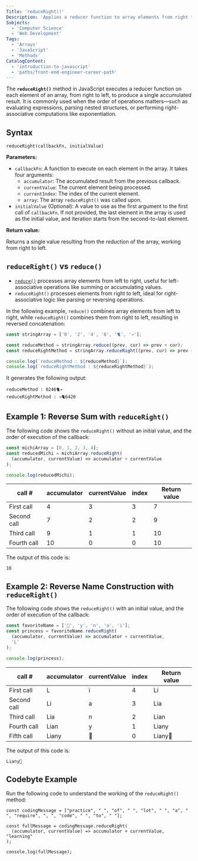 ```yaml
---
Title: 'reduceRight()'
Description: 'Applies a reducer function to array elements from right to left, accumulating a single output value.'
Subjects:
  - 'Computer Science'
  - 'Web Development'
Tags:
  - 'Arrays'
  - 'JavaScript'
  - 'Methods'
CatalogContent:
  - 'introduction-to-javascript'
  - 'paths/front-end-engineer-career-path'
---
```


The **`reduceRight()`** method in JavaScript executes a reducer function on each element of an array, from right to left, to produce a single accumulated result. It is commonly used when the order of operations matters—such as evaluating expressions, parsing nested structures, or performing right-associative computations like exponentiation.

## Syntax

```pseudo
reduceRight(callbackFn, initialValue)
```

**Parameters:**

- `callbackFn`: A function to execute on each element in the array. It takes four arguments:
  - `accumulator`: The accumulated result from the previous callback.
  - `currentValue`: The current element being processed.
  - `currentIndex`: The index of the current element.
  - `array`: The array `reduceRight()` was called upon.
- `initialValue` (Optional): A value to use as the first argument to the first call of `callbackFn`. If not provided, the last element in the array is used as the initial value, and iteration starts from the second-to-last element.

**Return value:**

Returns a single value resulting from the reduction of the array, working from right to left.

## `reduceRight()` vs `reduce()`

- [`reduce()`](https://www.codecademy.com/resources/docs/javascript/arrays/reduce) processes array elements from left to right, useful for left-associative operations like summing or accumulating values.
- `reduceRight()` processes elements from right to left, ideal for right-associative logic like parsing or reversing operations.

In the following example, `reduce()` combines array elements from left to right, while `reduceRight()` combines them from right to left, resulting in reversed concatenation:

```js
const stringArray = ['0', '2', '4', '6', '🐈', '→'];

const reduceMethod = stringArray.reduce((prev, cur) => prev + cur);
const reduceRightMethod = stringArray.reduceRight((prev, cur) => prev + cur);

console.log(`reduceMethod : ${reduceMethod}`);
console.log(`reduceRightMethod : ${reduceRightMethod}`);
```

It generates the following output:

```shell
reduceMethod : 0246🐈→
reduceRightMethod : →🐈6420
```

## Example 1: Reverse Sum with `reduceRight()`

The following code shows the `reduceRight()` without an initial value, and the order of execution of the callback:

```js
const michiArray = [0, 1, 2, 3, 4];
const reducedMichi = michiArray.reduceRight(
  (accumulator, currentValue) => accumulator + currentValue
);

console.log(reducedMichi);
```

| call #      | accumulator | currentValue | index | Return value |
| ----------- | ----------- | ------------ | ----- | ------------ |
| First call  | 4           | 3            | 3     | 7            |
| Second call | 7           | 2            | 2     | 9            |
| Third call  | 9           | 1            | 1     | 10           |
| Fourth call | 10          | 0            | 0     | 10           |

The output of this code is:

```shell
10
```

## Example 2: Reverse Name Construction with `reduceRight()`

The following code shows the `reduceRight()` with an initial value, and the order of execution of the callback:

```js
const favoriteName = ['👑', 'y', 'n', 'a', 'i'];
const princess = favoriteName.reduceRight(
  (accumulator, currentValue) => accumulator + currentValue,
  'L'
);

console.log(princess);
```

| call #      | accumulator | currentValue | index | Return value |
| ----------- | ----------- | ------------ | ----- | ------------ |
| First call  | L           | i            | 4     | Li           |
| Second call | Li          | a            | 3     | Lia          |
| Third call  | Lia         | n            | 2     | Lian         |
| Fourth call | Lian        | y            | 1     | Liany        |
| Fifth call  | Liany       | 👑           | 0     | Liany👑      |

The output of this code is:

```shell
Liany👑
```

## Codebyte Example

Run the following code to understand the working of the `reduceRight()` method:

```codebyte/javascript
const codingMessage = ["practice", " ", "of", " ", "lot", " ", "a", " ", "require", ", ", "code", " ", "to", " "];

const fullMessage = codingMessage.reduceRight(
  (accumulator, currentValue) => accumulator + currentValue, "learning"
);

console.log(fullMessage);
